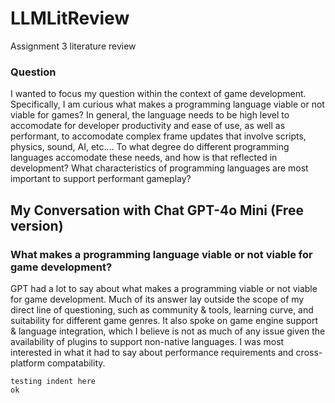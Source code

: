 # LLMLitReview

Assignment 3 literature review

### Question
I wanted to focus my question within the context of game development. Specifically, I am curious what makes a programming language viable or not viable for games? In general, the language needs to be high level to accomodate for developer productivity and ease of use, as well as performant, to accomodate complex frame updates that involve scripts, physics, sound, AI, etc.... To what degree do different programming languages accomodate these needs, and how is that reflected in development? What characteristics of programming languages are most important to support performant gameplay?

## My Conversation with Chat GPT-4o Mini (Free version)
### What makes a programming language viable or not viable for game development?
GPT had a lot to say about what makes a programming viable or not viable for game development. Much of its answer lay outside the scope of my direct line of questioning, such as community & tools, learning curve, and suitability for different game genres. It also spoke on game engine support & language integration, which I believe is not as much of any issue given the availability of plugins to support non-native languages. I was most interested in what it had to say about performance requirements and cross-platform compatability.

    testing indent here
    ok
